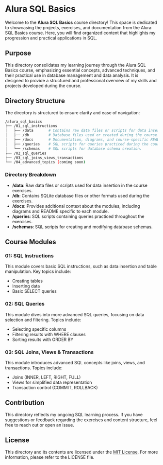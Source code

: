 # Alura SQL Basics

Welcome to the **Alura SQL Basics** course directory! This space is dedicated to showcasing the projects, exercises, and documentation from the Alura SQL Basics course. Here, you will find organized content that highlights my progression and practical applications in SQL.

## Purpose

This directory consolidates my learning journey through the Alura SQL Basics course, emphasizing essential concepts, advanced techniques, and their practical use in database management and data analysis. It is designed to provide a structured and professional overview of my skills and projects developed during the course.

## Directory Structure

The directory is structured to ensure clarity and ease of navigation:

```bash
/alura_sql_basics
├── /01_sql_instructions
│   ├── /data       # Contains raw data files or scripts for data insertion.
│   ├── /db         # Database files used or created during the course.
│   ├── /docs       # Documentation, diagrams, and course-specific README files.
│   ├── /queries    # SQL scripts for queries practiced during the course.
│   └── /schemas    # SQL scripts for database schema creation.
├── /02_sql_queries
├── /03_sql_joins_views_transactions
└── /04_advanced_topics (coming soon)
```

### Directory Breakdown

- **/data**: Raw data files or scripts used for data insertion in the course exercises.
- **/db**: Contains SQLite database files or other formats used during the exercises.
- **/docs**: Provides additional context about the modules, including diagrams and README specific to each module.
- **/queries**: SQL scripts containing queries practiced throughout the exercises.
- **/schemas**: SQL scripts for creating and modifying database schemas.

## Course Modules

### 01: SQL Instructions
This module covers basic SQL instructions, such as data insertion and table manipulation. Key topics include:
- Creating tables
- Inserting data
- Basic SELECT queries

### 02: SQL Queries
This module dives into more advanced SQL queries, focusing on data selection and filtering. Topics include:
- Selecting specific columns
- Filtering results with WHERE clauses
- Sorting results with ORDER BY

### 03: SQL Joins, Views & Transactions
This module introduces advanced SQL concepts like joins, views, and transactions. Topics include:
- Joins (INNER, LEFT, RIGHT, FULL)
- Views for simplified data representation
- Transaction control (COMMIT, ROLLBACK)

## Contribution

This directory reflects my ongoing SQL learning process. If you have suggestions or feedback regarding the exercises and content structure, feel free to reach out or open an issue.

## License

This directory and its contents are licensed under the [MIT License](../LICENSE). For more information, please refer to the LICENSE file.
